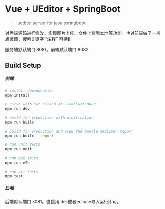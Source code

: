 # Vue + UEditor + SpringBoot 

> ueditor server for java springboot

对后端源码进行修改，实现图片上传、文件上传到本地等功能。也对前端做了一点点微调，搜索关键字 “注释” 可搜到

服务端默认端口 8081。前端默认端口 8082

## Build Setup

##### 前端

``` bash
# install dependencies
npm install

# serve with hot reload at localhost:8080
npm run dev

# build for production with minification
npm run build

# build for production and view the bundle analyzer report
npm run build --report

# run unit tests
npm run unit

# run e2e tests
npm run e2e

# run all tests
npm test
```

##### 后端
后端默认端口 8081。直接用idea或者eclipse导入运行即可。